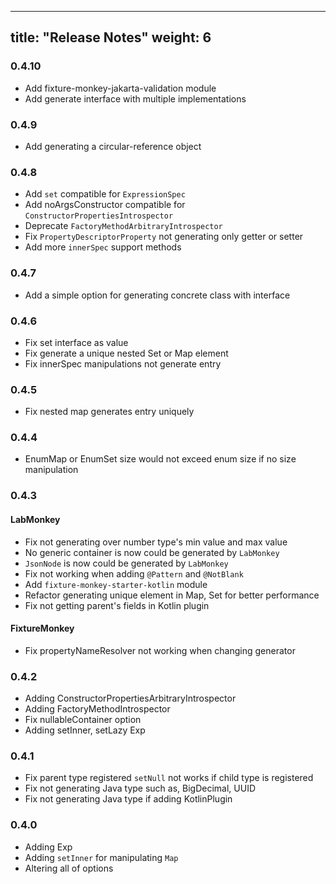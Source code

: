 
---
title: "Release Notes"
weight: 6
---
### 0.4.10
* Add fixture-monkey-jakarta-validation module
* Add generate interface with multiple implementations

### 0.4.9
* Add generating a circular-reference object

### 0.4.8
* Add `set` compatible for `ExpressionSpec`
* Add noArgsConstructor compatible for `ConstructorPropertiesIntrospector`
* Deprecate `FactoryMethodArbitraryIntrospector`
* Fix `PropertyDescriptorProperty` not generating only getter or setter
* Add more `innerSpec` support methods

### 0.4.7
* Add a simple option for generating concrete class with interface

### 0.4.6
* Fix set interface as value
* Fix generate a unique nested Set or Map element
* Fix innerSpec manipulations not generate entry

### 0.4.5
* Fix nested map generates entry uniquely

### 0.4.4
* EnumMap or EnumSet size would not exceed enum size if no size manipulation

### 0.4.3
#### LabMonkey
* Fix not generating over number type's min value and max value
* No generic container is now could be generated by `LabMonkey`
* `JsonNode` is now could be generated by `LabMonkey`
* Fix not working when adding `@Pattern` and `@NotBlank`
* Add `fixture-monkey-starter-kotlin` module
* Refactor generating unique element in Map, Set for better performance
* Fix not getting parent's fields in Kotlin plugin

#### FixtureMonkey
* Fix propertyNameResolver not working when changing generator

### 0.4.2
* Adding ConstructorPropertiesArbitraryIntrospector
* Adding FactoryMethodIntrospector
* Fix nullableContainer option
* Adding setInner, setLazy Exp

### 0.4.1
* Fix parent type registered `setNull` not works if child type is registered  
* Fix not generating Java type such as, BigDecimal, UUID
* Fix not generating Java type if adding KotlinPlugin

### 0.4.0
* Adding Exp
* Adding `setInner` for manipulating `Map`
* Altering all of options
